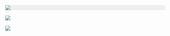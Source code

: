 <div style="width:100%;background-color:#eee;"><a href="https://aa513.tk/"><img src="https://github.com/JohnChen201502/jinpian/blob/master/nav-zgjp.png?raw=true"/></a></div>

</br>
<div style="width:100%;"><a href="https://aa513.ga/"><img src="https://github.com/JohnChen201502/jinpian/blob/master/nav-xtr.png?raw=true"/></a></div>
</br>

<div style="width:100%;"><a href="https://aa513.gq/"><img src="https://github.com/JohnChen201502/jinpian/blob/master/nav-djy.png?raw=true"/></a></div>
